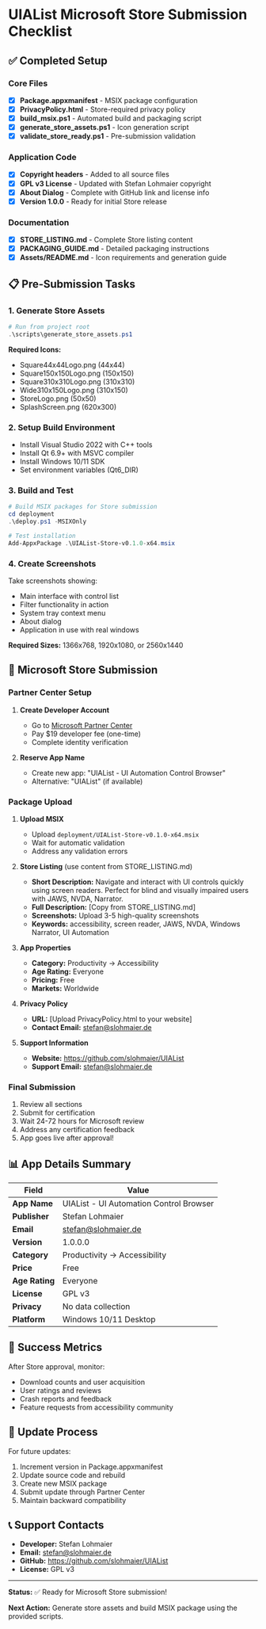 # UIAList Microsoft Store Submission Checklist

## ✅ Completed Setup

### Core Files
- [x] **Package.appxmanifest** - MSIX package configuration
- [x] **PrivacyPolicy.html** - Store-required privacy policy  
- [x] **build_msix.ps1** - Automated build and packaging script
- [x] **generate_store_assets.ps1** - Icon generation script
- [x] **validate_store_ready.ps1** - Pre-submission validation

### Application Code
- [x] **Copyright headers** - Added to all source files
- [x] **GPL v3 License** - Updated with Stefan Lohmaier copyright
- [x] **About Dialog** - Complete with GitHub link and license info
- [x] **Version 1.0.0** - Ready for initial Store release

### Documentation
- [x] **STORE_LISTING.md** - Complete Store listing content
- [x] **PACKAGING_GUIDE.md** - Detailed packaging instructions
- [x] **Assets/README.md** - Icon requirements and generation guide

## 📋 Pre-Submission Tasks

### 1. Generate Store Assets
```powershell
# Run from project root
.\scripts\generate_store_assets.ps1
```

**Required Icons:**
- Square44x44Logo.png (44x44)
- Square150x150Logo.png (150x150)
- Square310x310Logo.png (310x310)
- Wide310x150Logo.png (310x150)
- StoreLogo.png (50x50)
- SplashScreen.png (620x300)

### 2. Setup Build Environment
- Install Visual Studio 2022 with C++ tools
- Install Qt 6.9+ with MSVC compiler
- Install Windows 10/11 SDK
- Set environment variables (Qt6_DIR)

### 3. Build and Test
```powershell
# Build MSIX packages for Store submission
cd deployment
.\deploy.ps1 -MSIXOnly

# Test installation
Add-AppxPackage .\UIAList-Store-v0.1.0-x64.msix
```

### 4. Create Screenshots
Take screenshots showing:
- Main interface with control list
- Filter functionality in action
- System tray context menu
- About dialog
- Application in use with real windows

**Required Sizes:** 1366x768, 1920x1080, or 2560x1440

## 🏪 Microsoft Store Submission

### Partner Center Setup
1. **Create Developer Account**
   - Go to [Microsoft Partner Center](https://partner.microsoft.com/)
   - Pay $19 developer fee (one-time)
   - Complete identity verification

2. **Reserve App Name**
   - Create new app: "UIAList - UI Automation Control Browser"
   - Alternative: "UIAList" (if available)

### Package Upload
1. **Upload MSIX**
   - Upload `deployment/UIAList-Store-v0.1.0-x64.msix`
   - Wait for automatic validation
   - Address any validation errors

2. **Store Listing** (use content from STORE_LISTING.md)
   - **Short Description:** Navigate and interact with UI controls quickly using screen readers. Perfect for blind and visually impaired users with JAWS, NVDA, Narrator.
   - **Full Description:** [Copy from STORE_LISTING.md]
   - **Screenshots:** Upload 3-5 high-quality screenshots
   - **Keywords:** accessibility, screen reader, JAWS, NVDA, Windows Narrator, UI Automation

3. **App Properties**
   - **Category:** Productivity → Accessibility
   - **Age Rating:** Everyone
   - **Pricing:** Free
   - **Markets:** Worldwide

4. **Privacy Policy**
   - **URL:** [Upload PrivacyPolicy.html to your website]
   - **Contact Email:** stefan@slohmaier.de

5. **Support Information**
   - **Website:** https://github.com/slohmaier/UIAList
   - **Support Email:** stefan@slohmaier.de

### Final Submission
1. Review all sections
2. Submit for certification
3. Wait 24-72 hours for Microsoft review
4. Address any certification feedback
5. App goes live after approval!

## 📊 App Details Summary

| Field | Value |
|-------|-------|
| **App Name** | UIAList - UI Automation Control Browser |
| **Publisher** | Stefan Lohmaier |
| **Email** | stefan@slohmaier.de |
| **Version** | 1.0.0.0 |
| **Category** | Productivity → Accessibility |
| **Price** | Free |
| **Age Rating** | Everyone |
| **License** | GPL v3 |
| **Privacy** | No data collection |
| **Platform** | Windows 10/11 Desktop |

## 🎯 Success Metrics

After Store approval, monitor:
- Download counts and user acquisition
- User ratings and reviews
- Crash reports and feedback
- Feature requests from accessibility community

## 🔄 Update Process

For future updates:
1. Increment version in Package.appxmanifest
2. Update source code and rebuild
3. Create new MSIX package
4. Submit update through Partner Center
5. Maintain backward compatibility

## 📞 Support Contacts

- **Developer:** Stefan Lohmaier
- **Email:** stefan@slohmaier.de
- **GitHub:** https://github.com/slohmaier/UIAList
- **License:** GPL v3

---

**Status:** ✅ Ready for Microsoft Store submission!

**Next Action:** Generate store assets and build MSIX package using the provided scripts.